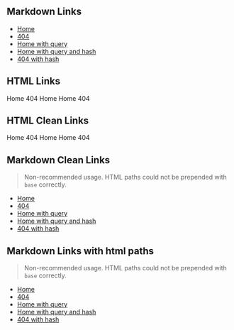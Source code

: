 ## Markdown Links

- [Home](/README.md)
- [404](/404.md)
- [Home with query](/README.md?home=true)
- [Home with query and hash](/README.md?home=true#home)
- [404 with hash](/404.md#404)

## HTML Links

<a :href="$withBase('/')" class="home">Home</a>
<a :href="$withBase('/404.html')" class="not-found">404</a>
<a :href="$withBase('/?home=true')" class="home-with-query">Home</a>
<a :href="$withBase('/?home=true#home')" class="home-with-query-and-hash">Home</a>
<a :href="$withBase('/404.html#404')" class="not-found-with-hash">404</a>

## HTML Clean Links

<a :href="$withBase('/')" class="home">Home</a>
<a :href="$withBase('/404')" class="not-found">404</a>
<a :href="$withBase('/?home=true')" class="home-with-query">Home</a>
<a :href="$withBase('/?home=true#home')" class="home-with-query-and-hash">Home</a>
<a :href="$withBase('/404#404')" class="not-found-with-hash">404</a>

## Markdown Clean Links

> Non-recommended usage. HTML paths could not be prepended with `base` correctly.

- [Home](/)
- [404](/404)
- [Home with query](/?home=true)
- [Home with query and hash](/?home=true#home)
- [404 with hash](/404#404)

## Markdown Links with html paths

> Non-recommended usage. HTML paths could not be prepended with `base` correctly.

- [Home](/)
- [404](/404.html)
- [Home with query](/?home=true)
- [Home with query and hash](/?home=true#home)
- [404 with hash](/404.html#404)
